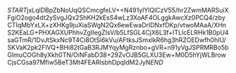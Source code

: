 $START$jxLqlDBpZbNoUqQSCmcgfeLV++N491ylYlQlCzV55/hr2ZwmMARSuiXFgiO2ogo4dt2ySvgJQx2ShKH2kEsS4wLz3XoAF4OLggkAwcXz0PCQ4/zbyCTIqMbYxLX+zXHKg9juXiaSWgN2Qx6ewEwaDrlDNxfDKp/vtwoMAaA/XHnS2KEaLG+PHXAGXUPhhvZgIIegZIsV/b5LfSGL4CjX6L3f+ITLlcELRHk1B0pU4saGTmR/1DvJtSkxNc9T4Ci8OtSi6kVu/AFtksJSmxlkR6hg3hRZOEDwfh0hIU/SKVaK2pk2FlVQ+BHi82tGaB3RJMYqyMgRznbo+gVR+n91yVgJSPRMRBo5bGlmuCOGh8yXkh0TN/OiNFabD38+29ZvOJB5GLXU3Ew+M0D5hYjWLBrowCjsCGsa97Mfiw5BeT3Mt4FEARlsbhDpqIdM2JyN$END$
